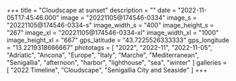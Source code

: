+++
title = "Cloudscape at sunset"
description = ""
date = "2022-11-05T17:45:46.000"
image = "20221105@174546-0334"
image_s = "20221105@174546-0334-s"
image_width_s = "400"
image_height_s = "267"
image_xl = "20221105@174546-0334-xl"
image_width_xl = "1000"
image_height_xl = "667"
gps_latitude = "43.7225526333333"
gps_longitude = "13.2219318666667"
phototags = [ "2022", "2022-11", "2022-11-05", "Adriatic", "Ancona", "Europe", "Italy", "Marche", "Mediterranean", "Senigallia", "afternoon", "harbor", "lighthouse", "sea", "winter" ]
galleries = [ "2022 Timeline", "Cloudscape", "Senigallia City and Seaside" ]
+++
